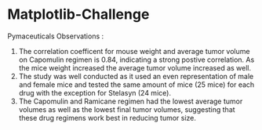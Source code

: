 # Matplotlib-Challenge
Pymaceuticals Observations :
1) The correlation coefficent for mouse weight and average tumor volume on Capomulin regimen is 0.84, indicating a strong postive correlation. As the mice weight increased the average tumor volume increased as well.
2) The study was well conducted as it used an even representation of male and female mice and tested the same amount of mice (25 mice) for each drug with the exception for Stelasyn (24 mice).
3) The Capomulin and Ramicane regimen had the lowest average tumor volumes as well as the lowest final tumor volumes, suggesting that these drug regimens work best in reducing tumor size. 
